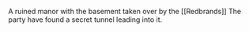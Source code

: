 A ruined manor with the basement taken over by the [[Redbrands]]  The party have found a secret tunnel leading into it.
